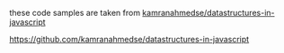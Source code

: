 these code samples are taken from [kamranahmedse/datastructures-in-javascript](https://github.com/kamranahmedse/datastructures-in-javascript)

https://github.com/kamranahmedse/datastructures-in-javascript